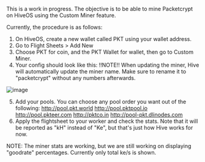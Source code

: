 This is a work in progress. The objective is to be able to mine Packetcrypt on HiveOS using the Custom Miner feature.

Currently, the procedure is as follows:

1. On HiveOS, create a new wallet called PKT using your wallet address.
2. Go to Flight Sheets > Add New
3. Choose PKT for coin, and the PKT Wallet for wallet, then go to Custom Miner.
4. Your config should look like this:
    !!NOTE!! When updating the miner, Hive will automatically update the miner name. Make sure to rename it to "packetcrypt" without any numbers afterwards.


![image](https://user-images.githubusercontent.com/73498310/147879593-1709d1e6-904f-4924-abb2-7e587e9ff87d.png)


5. Add your pools. You can choose any pool order you want out of the following: http://pool.pkt.world http://pool.pktpool.io http://pool.pkteer.com http://pktco.in http://pool-pkt.dlinodes.com
6. Apply the flightsheet to your worker and check the stats. Note that it will be reported as "kH" instead of "Ke", but that's just how Hive works for now.

NOTE: The miner stats are working, but we are still working on displaying "goodrate" percentages. Currently only total ke/s is shown.
